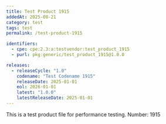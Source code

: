 ```yaml
---
title: Test Product 1915
addedAt: 2025-08-21
category: test
tags: test
permalink: /test-product-1915

identifiers:
  - cpe: cpe:2.3:a:testvendor:test_product_1915
  - purl: pkg:generic/test_product_1915@1.0.0

releases:
  - releaseCycle: "1.0"
    codename: "Test Codename 1915"
    releaseDate: 2025-01-01
    eol: 2026-01-01
    latest: "1.0.0"
    latestReleaseDate: 2025-01-01
---
```


This is a test product file for performance testing. Number: 1915
